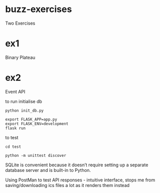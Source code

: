 # buzz-exercises
Two Exercises

# ex1
Binary Plateau

# ex2
Event API

to run
initialise db
```
python init_db.py
```
```
export FLASK_APP=app.py
export FLASK_ENV=development
flask run
```
to test
```
cd test
```
```
python -m unittest discover
```

SQLite is convenient because it doesn’t require setting up a separate database server and is built-in to Python.


Using PostMan to test API responses - intuitive interface, stops me from saving/downloading ics files a lot as it renders them instead
